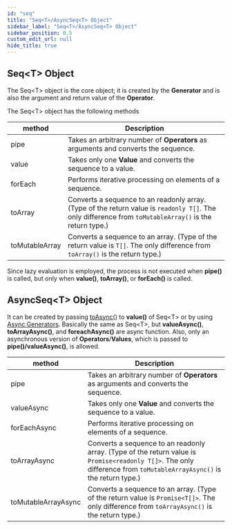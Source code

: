 ```yaml
---
id: "seq"
title: "Seq<T>/AsyncSeq<T> Object"
sidebar_label: "Seq<T>/AsyncSeq<T> Object"
sidebar_position: 0.5
custom_edit_url: null
hide_title: true
---
```


## Seq<T\> Object
The Seq<T\> object is the core object; it is created by the **Generator** and is also the argument and return value of the **Operator**.

The Seq<T\> object has the following methods

| method | Description |
| --- | --- |
| pipe | Takes an arbitrary number of **Operators** as arguments and converts the sequence. |
| value | Takes only one **Value** and converts the sequence to a value. |
| forEach | Performs iterative processing on elements of a sequence. |
| toArray | Converts a sequence to an readonly array.(Type of the return value is `readonly T[]`. The only difference from `toMutableArray()` is the return type.) |
| toMutableArray | Converts a sequence to an array. (Type of the return value is `T[]`. The only difference from `toArray()` is the return type.)|

Since lazy evaluation is employed, the process is not executed when **pipe()** is called, but only when **value()**, **toArray()**, or **forEach()** is called.

## AsyncSeq<T\> Object
It can be created by passing [toAsync()](https://ugaya40.github.io/leseq/api/values/#toasync) to **value()** of Seq<T\> or by using [Async Generators](https://ugaya40.github.io/leseq/api/generators/#async-generators).
Basically the same as Seq<T\>, but **valueAsync()**, **toArrayAsync()**, and **foreachAsync()** are async function. Also, only an asynchronous version of **Operators**/**Values**, which is passed to **pipe()/valueAsync()**, is allowed.

| method | Description |
| --- | --- |
| pipe | Takes an arbitrary number of **Operators** as arguments and converts the sequence. |
| valueAsync | Takes only one **Value** and converts the sequence to a value. |
| forEachAsync | Performs iterative processing on elements of a sequence. |
| toArrayAsync | Converts a sequence to an readonly array. (Type of the return value is `Promise<readonly T[]>`. The only difference from `toMutableArrayAsync()` is the return type.) |
| toMutableArrayAsync | Converts a sequence to an array. (Type of the return value is `Promise<T[]>`. The only difference from `toArrayAsync()` is the return type.) |
